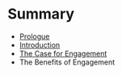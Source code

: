 # Summary

* [Prologue](prologue.md)
* [Introduction](introduction.md)
* [The Case for Engagement](the_case_for_engagement.md)
* The Benefits of Engagement

